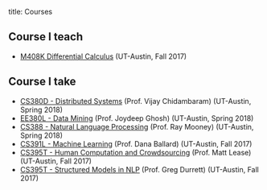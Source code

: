 title: Courses

## Course I teach

- [M408K Differential Calculus]({filename}/pages/teach/m408k.md) (UT-Austin, Fall 2017)

## Course I take

- [CS380D - Distributed Systems](http://www.cs.utexas.edu/~vijay/cs380D-s18/index.htm) (Prof. Vijay Chidambaram) (UT-Austin, Spring 2018)
- [EE380L - Data Mining](http://ideal.ece.utexas.edu/courses/ee380l-sp17/) (Prof. Joydeep Ghosh) (UT-Austin, Spring 2018)
- [CS388 - Natural Language Processing](https://www.cs.utexas.edu/~mooney/cs388/) (Prof. Ray Mooney) (UT-Austin, Spring 2018)
- [CS391L - Machine Learning](http://www.cs.utexas.edu/~dana/MLClass/446outline.html) (Prof. Dana Ballard) (UT-Austin, Fall 2017)
- [CS395T - Human Computation and Crowdsourcing](http://courses.ischool.utexas.edu/Lease_Matt/2017/Fall/INF385T/) (Prof. Matt Lease) (UT-Austin, Fall 2017)
- [CS395T - Structured Models in NLP](http://www.cs.utexas.edu/~gdurrett/courses/fa2017-cs395t.shtml) (Prof. Greg Durrett) (UT-Austin, Fall 2017)